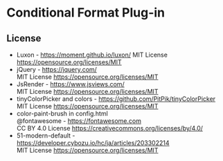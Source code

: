 # Conditional Format Plug-in

## License

* Luxon - https://moment.github.io/luxon/
  MIT License https://opensource.org/licenses/MIT
* jQuery - https://jquery.com/  
  MIT License https://opensource.org/licenses/MIT
* JsRender - https://www.jsviews.com/  
  MIT License https://opensource.org/licenses/MIT
* tinyColorPicker and colors - https://github.com/PitPik/tinyColorPicker  
  MIT License https://opensource.org/licenses/MIT
* color-paint-brush in config.html  
  @fontawesome - https://fontawesome.com  
  CC BY 4.0 License https://creativecommons.org/licenses/by/4.0/
* 51-modern-default - https://developer.cybozu.io/hc/ja/articles/203302214  
  MIT License https://opensource.org/licenses/MIT
